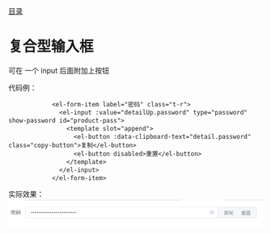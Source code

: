 [目录](./)

# 复合型输入框

可在 一个 input 后面附加上按钮

代码例：

```
            <el-form-item label="密码" class="t-r">
              <el-input :value="detailUp.password" type="password" show-password id="product-pass">
                <template slot="append">
                  <el-button :data-clipboard-text="detail.password" class="copy-button">复制</el-button>
                  <el-button disabled>重置</el-button>
                </template>
              </el-input>
            </el-form-item>
```

实际效果：
![](./el-show-password.png)